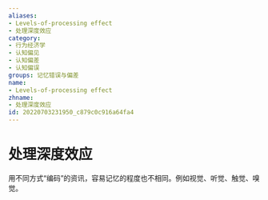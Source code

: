 ```yaml
---
aliases:
- Levels-of-processing effect
- 处理深度效应
category:
- 行为经济学
- 认知偏见
- 认知偏差
- 认知偏误
groups: 记忆错误与偏差
name:
- Levels-of-processing effect
zhname:
- 处理深度效应
id: 20220703231950_c879c0c916a64fa4
---
```


# 处理深度效应

用不同方式“编码”的资讯，容易记忆的程度也不相同。例如视觉、听觉、触觉、嗅觉。
